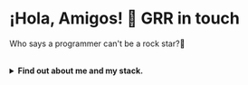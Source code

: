 <h1>¡Hola, Amigos! 👋 GRR in touch</h1>
<p>Who says a programmer can't be a rock star?🎸</p></br>

<details>
<summary><b>Find out about me and my stack.</b></summary>
</br>
  
![NeonHeader](https://capsule-render.vercel.app/api?type=waving&color=0:9d00ff,100:000000&height=290&section=header&text=GRR.exe&fontSize=80&animation=scale&fontColor=ffffff&fontAlignY=40&desc=RUNNING_SYSTEMS%20%2F%2F%20NEON_TOKYO&descSize=16&descAlignY=72&descColor=9d00ff&stroke=ffffff&strokeWidth=2)

## 🚀 About me

> I exist in just two states:</br>
> It's either my mistake, or it's all on YOU.</br>
> I wake up to the daylight with a sense that you will not be near.

<section>
  <h2>🛠️ My Tech & Tools</h2>
  
  <h3>🎯 Programming languages</h3>
   <img src="https://cdn.jsdelivr.net/gh/devicons/devicon/icons/python/python-original.svg" width="50" height="50"/>
   <img src="https://cdn.jsdelivr.net/gh/devicons/devicon/icons/javascript/javascript-original.svg" width="50" height="50"/>
   <img src="https://cdn.jsdelivr.net/gh/devicons/devicon/icons/typescript/typescript-original.svg" width="50" height="50"/>
   <img src="https://cdn.jsdelivr.net/gh/devicons/devicon/icons/php/php-original.svg" width="50" height="50"/>

  <h3>🎨 Frontend</h3>
   <img src="https://cdn.jsdelivr.net/gh/devicons/devicon/icons/react/react-original.svg" width="50" height="50"/>
   <img src="https://cdn.jsdelivr.net/gh/devicons/devicon/icons/vuejs/vuejs-original.svg" width="50" height="50"/>
   <img src="https://cdn.jsdelivr.net/gh/devicons/devicon/icons/nextjs/nextjs-original.svg" width="50" height="50"/>
   <img src="https://cdn.jsdelivr.net/gh/devicons/devicon/icons/tailwindcss/tailwindcss-original.svg" width="50" height="50"/>
   <img src="https://cdn.jsdelivr.net/gh/devicons/devicon/icons/jquery/jquery-original.svg" width="50" height="50"/>
   <img src="https://cdn.jsdelivr.net/gh/devicons/devicon/icons/bootstrap/bootstrap-original.svg" width="50" height="50"/>

  <h3>⚙️ Backend</h3>
   <img src="https://cdn.jsdelivr.net/gh/devicons/devicon/icons/nodejs/nodejs-original.svg" width="50" height="50"/>
   <img src="https://cdn.jsdelivr.net/gh/devicons/devicon/icons/express/express-original.svg" width="50" height="50"/>
   <img src="https://cdn.jsdelivr.net/gh/devicons/devicon/icons/django/django-plain.svg" width="50" height="50"/>
   <img src="https://cdn.jsdelivr.net/gh/devicons/devicon/icons/fastapi/fastapi-original.svg" width="50" height="50"/>

  <h3>📀 Databases</h3>
   <img src="https://cdn.jsdelivr.net/gh/devicons/devicon/icons/postgresql/postgresql-original.svg" width="50" height="50"/>
   <img src="https://cdn.jsdelivr.net/gh/devicons/devicon/icons/mysql/mysql-original.svg" width="50" height="50"/>
   <img src="https://cdn.jsdelivr.net/gh/devicons/devicon/icons/sqlite/sqlite-original.svg" width="50" height="50"/>
   <img src="https://cdn.jsdelivr.net/gh/devicons/devicon/icons/mongodb/mongodb-original.svg" width="50" height="50"/>

  <h3>🔧 Tools & Tech</h3>
   <img src="https://cdn.jsdelivr.net/gh/devicons/devicon/icons/vscode/vscode-original.svg" width="50" height="50"/>
   <img src="https://cdn.jsdelivr.net/gh/devicons/devicon/icons/linux/linux-original.svg" width="50" height="50"/>
   <img src="https://cdn.jsdelivr.net/gh/devicons/devicon/icons/docker/docker-original.svg" width="50" height="50"/>
   <img src="https://cdn.jsdelivr.net/gh/devicons/devicon/icons/tensorflow/tensorflow-original.svg" width="50" height="50"/>
   <img src="https://cdn.jsdelivr.net/gh/devicons/devicon/icons/vite/vite-original.svg" width="50" height="50"/>
   <img src="https://cdn.jsdelivr.net/gh/devicons/devicon/icons/npm/npm-original-wordmark.svg" width="50" height="50"/>
   <img src="https://cdn.jsdelivr.net/gh/devicons/devicon/icons/git/git-original.svg" width="50" height="50"/>
   <img src="https://cdn.jsdelivr.net/gh/devicons/devicon/icons/github/github-original.svg" width="50" height="50"/>
   <img src="https://cdn.jsdelivr.net/gh/devicons/devicon/icons/figma/figma-original.svg" width="50" height="50"/>
   <img src="https://cdn.jsdelivr.net/gh/devicons/devicon/icons/illustrator/illustrator-plain.svg" width="50" height="50"/>
   <img src="https://cdn.jsdelivr.net/gh/devicons/devicon/icons/photoshop/photoshop-plain.svg" width="50" height="50"/>
   <img src="https://cdn.jsdelivr.net/gh/devicons/devicon/icons/nginx/nginx-original.svg" width="50" height="50"/>
   <img src="https://cdn.jsdelivr.net/gh/devicons/devicon/icons/apache/apache-original.svg" width="50" height="50"/>

  <h3>🎧 Currently Spinning (Learning)</h3>
   <img src="https://cdn.jsdelivr.net/gh/devicons/devicon/icons/cplusplus/cplusplus-original.svg" width="50" height="50"/>
   <img src="https://cdn.jsdelivr.net/gh/devicons/devicon/icons/go/go-original.svg" width="50" height="50"/>
   <img src="https://cdn.jsdelivr.net/gh/devicons/devicon/icons/electron/electron-original.svg" width="50" height="50"/>
   <img src="https://cdn.jsdelivr.net/gh/devicons/devicon/icons/prisma/prisma-original.svg" width="50" height="50"/>
   <img src="https://nestjs.com/logo-small-gradient.d792062c.svg" width="50" height="50"/>
   <img src="https://cdn.jsdelivr.net/gh/devicons/devicon/icons/java/java-original.svg" width="50" height="50"/>
   <img src="https://cdn.jsdelivr.net/gh/devicons/devicon/icons/csharp/csharp-original.svg" width="50" height="50"/>
</section>

## 📊 My GitHub stats & Activity

![GammaGRR's GitHub stats](https://github-readme-stats.vercel.app/api?username=GammaGRR&show_icons=true&theme=tokyodark&hide_border=true&bg_color=00000000)

![Top Langs](https://github-readme-stats.vercel.app/api/top-langs/?username=GammaGRR&layout=compact&theme=tokyodar&hide_border=true&bg_color=00000000)

![GitHub Activity Graph](https://github-readme-activity-graph.vercel.app/graph?username=GammaGRR&theme=tokyo-dark&hide_border=true&area=true)

** Rock up! 🤘

![Footer](https://capsule-render.vercel.app/api?type=waving&color=gradient&height=120&section=footer)

</details>
